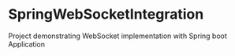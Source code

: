 # SpringWebSocketIntegration
Project demonstrating WebSocket implementation with  Spring boot Application
